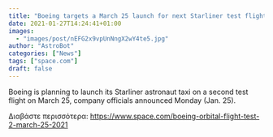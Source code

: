 ```yaml
---
title: "Boeing targets a March 25 launch for next Starliner test flight for NASA"
date: 2021-01-27T14:24:41+01:00
images:
  - "images/post/nEFG2x9vpUnNngX2wY4te5.jpg"
author: "AstroBot"
categories: ["News"]
tags: ["space.com"]
draft: false
---
```


Boeing is planning to launch its Starliner astronaut taxi on a second test flight on March 25, company officials announced Monday (Jan. 25). 

Διαβάστε περισσότερα: https://www.space.com/boeing-orbital-flight-test-2-march-25-2021
